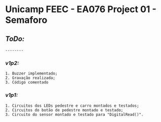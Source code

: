 # Unicamp FEEC - EA076 Project 01 - Semaforo


## *ToDo:*
	--------

### *v1p2:*
    1. Buzzer implementado;
    2. Gravação realizada;
    3. Código comentado

### *v1p1:*
    1. Circuitos dos LEDs pedestre e carro montados e testados;
    2. Circuitos do botão de pedestre montado e testado;
    3. Circuito do sensor montado e testado para "DigitalRead()".
